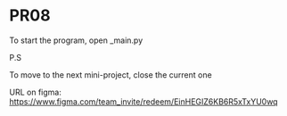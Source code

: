 # PR08
To start the program, open _main.py

P.S

To move to the next mini-project, close the current one

URL on figma: https://www.figma.com/team_invite/redeem/EinHEGIZ6KB6R5xTxYU0wq